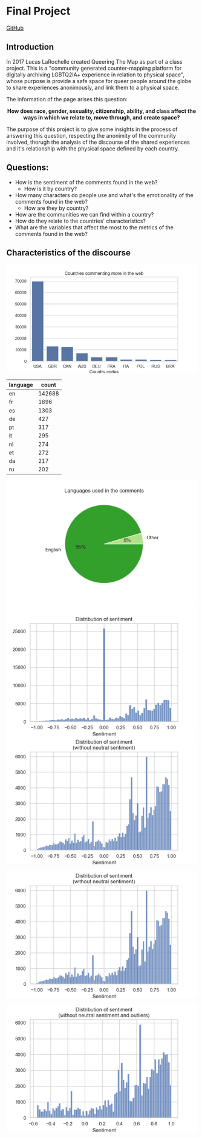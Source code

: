 # Final Project
[GitHub]()

## Introduction
In 2017 Lucas LaRochelle created Queering The Map as part of a class project. This is a "community generated counter-mapping platform for digitally archiving LGBTQ2IA+ experience in relation to physical space", whose purpose is provide a safe space for queer people around the globe to share experiences anonimously, and link them to a physical space.

The information of the page arises this question:

**<p style="text-align: center;">How does race, gender, sexuality, citizenship, ability, and class affect the ways in which we relate to, move through, and create space?</p>**

The purpose of this project is to give some insights in the process of answering this question, respecting the anonimity of the community involved, thorugh the analysis of the discourse of the shared experiences and it's relationship with the physical space defined by each country.

## Questions:
- How is the sentiment of the comments found in the web?
    - How is it by country?
- How many characters do people use and what's the emotionality of the comments found in the web?
    - How are they by country?
- How are the communities we can find within a country?
- How do they relate to the countries' characteristics?
- What are the variables that affect the most to the metrics of the comments found in the web?

## Characteristics of the discourse
![Alt text](images/top_countries_use.png)


| language | count |
|----------|-------|
en | 142688
fr | 1696
es | 1303
de | 427
pt | 317
it | 295
nl | 274
et | 272
da | 217
ru | 202

![Alt text](images/lang_english.png)
![Alt text](images/Sentiment.png)
![Alt text](images/Sentiment_no_neutral.png)

![Alt text](images/Sentiment_no_neutral.png)

![Alt text](images/Sentiment_no_neutral_no_outliers.png)




